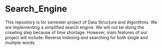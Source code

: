 # Search_Engine
This repository is for semester project of Data Structure and Algorithms. We are implementing a simplified search engine. We will not be doing the crawling step because of time shortage. However, main features of our project will include: Reverse Indexing and searching for both single and multiple words. 
